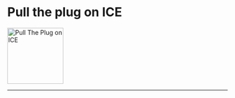 # Pull the plug on ICE

<img width="128" alt="Pull The Plug on ICE" src="https://upload.wikimedia.org/wikipedia/commons/6/64/Pull_The_Plug_on_ICE.png" float="left">

<hr />
